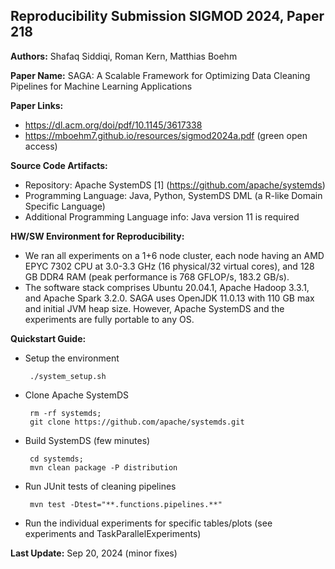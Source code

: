 ## Reproducibility Submission SIGMOD 2024, Paper 218

**Authors:** Shafaq Siddiqi, Roman Kern, Matthias Boehm

**Paper Name:** SAGA: A Scalable Framework for Optimizing Data Cleaning Pipelines for Machine Learning Applications

**Paper Links:**
 * <https://dl.acm.org/doi/pdf/10.1145/3617338>
 * <https://mboehm7.github.io/resources/sigmod2024a.pdf> (green open access)

**Source Code Artifacts:**
 - Repository: Apache SystemDS [1] (https://github.com/apache/systemds)
 - Programming Language: Java, Python, SystemDS DML (a R-like Domain Specific Language)
 - Additional Programming Language info: Java version 11 is required

**HW/SW Environment for Reproducibility:**
 - We ran all experiments on a 1+6 node cluster, each node having an AMD EPYC 7302 CPU at 3.0-3.3 GHz (16 physical/32 virtual cores), and 128 GB DDR4 RAM (peak performance is 768 GFLOP/s, 183.2 GB/s).
 - The software stack comprises Ubuntu 20.04.1, Apache Hadoop 3.3.1, and Apache Spark 3.2.0. SAGA uses OpenJDK 11.0.13 with 110 GB max and initial JVM heap size. However, Apache SystemDS and the experiments are fully portable to any OS.

**Quickstart Guide:**
 - Setup the environment

        ./system_setup.sh

 - Clone Apache SystemDS

        rm -rf systemds;
        git clone https://github.com/apache/systemds.git

 - Build SystemDS (few minutes)

        cd systemds;
        mvn clean package -P distribution

 - Run JUnit tests of cleaning pipelines

        mvn test -Dtest="**.functions.pipelines.**"

 - Run the individual experiments for specific tables/plots
   (see experiments and TaskParallelExperiments)

   
**Last Update:** Sep 20, 2024 (minor fixes)

